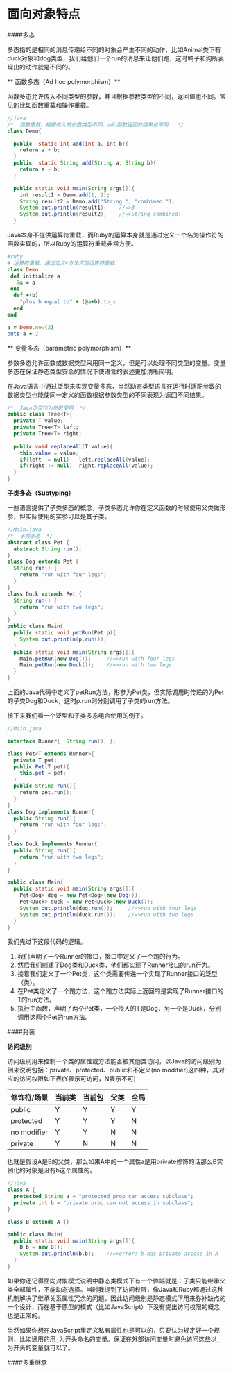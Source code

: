 # 面向对象特点

####多态

多态指的是相同的消息传递给不同的对象会产生不同的动作，比如Animal类下有duck对象和dog类型，我们给他们一个run的消息来让他们跑，这时鸭子和狗所表现出的动作就是不同的。
  


** 函数多态（Ad hoc polymorphism）**

函数多态允许传入不同类型的参数，并且根据参数类型的不同，返回值也不同。常见的比如函数重载和操作重载。

```java
//java
/*  函数重载，根据传入的参数类型不同，add函数返回的结果也不同.  */
class Demo{

  public  static int add(int a, int b){
    return a + b;
  }
  public  static String add(String a, String b){
    return a + b;
  }

  public static void main(String args[]){
    int result1 = Demo.add(1, 2);
    String result2 = Demo.add("String ", "combined!");
    System.out.println(result1);    //=>3
    System.out.println(result2);    //=>String combined!
  }
```

Java本身不提供运算符重载，而Ruby的运算本身就是通过定义一个名为操作符的函数实现的，所以Ruby的运算符重载非常方便。
```ruby
#ruby
# 运算符重载，通过定义+方法实现运算符重载.
class Demo
 def initialize a
   @a = a
 end
  def +(b)
    "plus b equal to" + (@a+b).to_s
  end
end

a = Demo.new(2)
puts a + 2
```

** 变量多态（parametric polymorphism）**

参数多态允许函数或数据类型采用同一定义，但是可以处理不同类型的变量。变量多态在保证静态类型安全的情况下使语言的表述更加清晰简明。

在Java语言中通过泛型来实现变量多态，当然动态类型语言在运行时适配参数的数据类型也能使同一定义的函数根据参数类型的不同表现为返回不同结果。

```java
/*  Java泛型作为参数使用  */
public class Tree<T>{
  private T value;
  private Tree<T> left;
  private Tree<T> right;
  
  public void replaceAll(T value){
    this.value = value;
    if(left != null)   left.replaceAll(value);
    if(right != null)  right.replaceAll(value);
  }
}
```

**子类多态（Subtyping）**

一些语言提供了子类多态的概念，子类多态允许你在定义函数的时候使用父类做形参，但实际使用的实参可以是其子类。

```java
//Main.java
/*  子类多态  */
abstract class Pet {
  abstract String run();
}
class Dog extends Pet {
  String run() {
    return "run with four legs";
  }
}
class Duck extends Pet {
  String run() {
    return "run with two legs";
  }
}
public class Main{
  public static void petRun(Pet p){
    System.out.println(p.run());
  }
  public static void main(String args[]){
    Main.petRun(new Dog());     //=>run with four legs
    Main.petRun(new Duck());    //=>run with two legs
  }
}
```
上面的Java代码中定义了petRun方法，形参为Pet类，但实际调用时传递的为Pet的子类Dog和Duck，这时p.run则分别调用了子类的run方法。

接下来我们看一个泛型和子类多态组合使用的例子。

```java
//Main.java

interface Runner{  String run(); };

class Pet<T extends Runner>{
  private T pet;
  public Pet(T pet){
    this.pet = pet;
  }
  public String run(){
    return pet.run();
  }
}
class Dog implements Runner{
  public String run(){
    return "run with four legs";
  }
}
class Duck implements Runner{
  public String run(){
    return "run with two legs";
  }
}

public class Main{
  public static void main(String args[]){
    Pet<Dog> dog = new Pet<Dog>(new Dog());
    Pet<Duck> duck = new Pet<Duck>(new Duck());
    System.out.println(dog.run());     //=>run with four legs
    System.out.println(duck.run());    //=>run with two legs   
  }
}
```
我们先过下这段代码的逻辑。
1. 我们声明了一个Runner的接口，接口中定义了一个跑的行为。
2. 然后我们创建了Dog类和Duck类，他们都实现了Runner接口的run行为。
3. 接着我们定义了一个Pet类，这个类需要传递一个实现了Runner接口的泛型（类）。
4. 在Pet类定义了一个跑方法，这个跑方法实际上返回的是实现了Runner接口的T的run方法。
5. 执行主函数，声明了两个Pet类，一个传入的T是Dog，另一个是Duck，分别调用这两个Pet的run方法。


####封装

**访问级别**

访问级别用来控制一个类的属性或方法能否被其他类访问，以Java的访问级别为例来说明包括：private、protected、public和不定义(no modifier)这四种，其对应的访问权限如下表(Y表示可访问，N表示不可)

| 修饰符/场景 | 当前类 | 当前包 | 父类 | 全局 |
| -- | -- | -- | -- | -- |
| public| Y | Y | Y | Y |
| protected | Y | Y | Y | N |
| no modifier | Y | Y | N | N |
| private | Y | N | N | N |

也就是假设A是B的父类，那么如果A中的一个属性a是用private修饰的话那么B实例化的对象是没有b这个属性的。
```java
//java
class A {
  protected String a = "protected prop can access subclass";
  private int b = "private prop can not access in subclass";
}

class B extends A {}

public class Main{
  public static void main(String args[]){
    B b = new B();
    System.out.println(b.b);    //=>error: b has private access in A
  }
}
```
如果你还记得面向对象模式说明中静态类模式下有一个弊端就是：子类只能继承父类全部属性，不能动态选择。当时我提到了访问权限，像Java和Ruby都通过这种机制解决了继承关系属性冗余的问题。因此访问级别是静态模式下用来弥补缺点的一个设计，而在基于原型的模式（比如JavaScript）下没有提出访问权限的概念也是正常的。

当然如果你想在JavaScript里定义私有属性也是可以的，只要认为规定好一个规则，比如通用的用`_`为开头命名的变量。保证在外部访问变量时避免访问这些以`_`为开头的变量就可以了。


####多重继承
